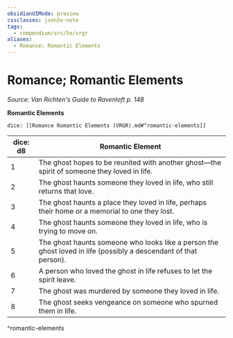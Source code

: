 ```yaml
---
obsidianUIMode: preview
cssclasses: json5e-note
tags:
  - compendium/src/5e/vrgr
aliases:
  - Romance; Romantic Elements
---
```

# Romance; Romantic Elements
*Source: Van Richten's Guide to Ravenloft p. 148* 

**Romantic Elements**

`dice: [[Romance Romantic Elements (VRGR).md#^romantic-elements]]`

| dice: d8 | Romantic Element |
|----------|------------------|
| 1 | The ghost hopes to be reunited with another ghost—the spirit of someone they loved in life. |
| 2 | The ghost haunts someone they loved in life, who still returns that love. |
| 3 | The ghost haunts a place they loved in life, perhaps their home or a memorial to one they lost. |
| 4 | The ghost haunts someone they loved in life, who is trying to move on. |
| 5 | The ghost haunts someone who looks like a person the ghost loved in life (possibly a descendant of that person). |
| 6 | A person who loved the ghost in life refuses to let the spirit leave. |
| 7 | The ghost was murdered by someone they loved in life. |
| 8 | The ghost seeks vengeance on someone who spurned them in life. |
^romantic-elements
